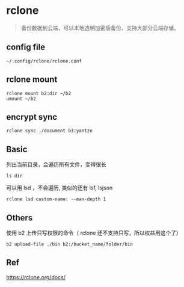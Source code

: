 # rclone

> 备份数据到云端，可以本地透明加密后备份，支持大部分云端存储。

## config file
```
~/.config/rclone/rclone.conf
```

## rclone mount
```
rclone mount b2:dir ~/b2
umount ~/b2
```

## encrypt sync
```
rclone sync ./document b3:yantze
```

## Basic
列出当前目录，会遍历所有文件，变得很长
```
ls dir
```

可以用 lsd ，不会遍历, 类似的还有 lsf, lsjson
```
rclone lsd custom-name: --max-depth 1
```

## Others
使用 b2 上传只写权限的命令（ rclone 还不支持只写，所以权益用这个了）
```
b2 upload-file ./bin b2:/bucket_name/folder/bin
```

## Ref
https://rclone.org/docs/
